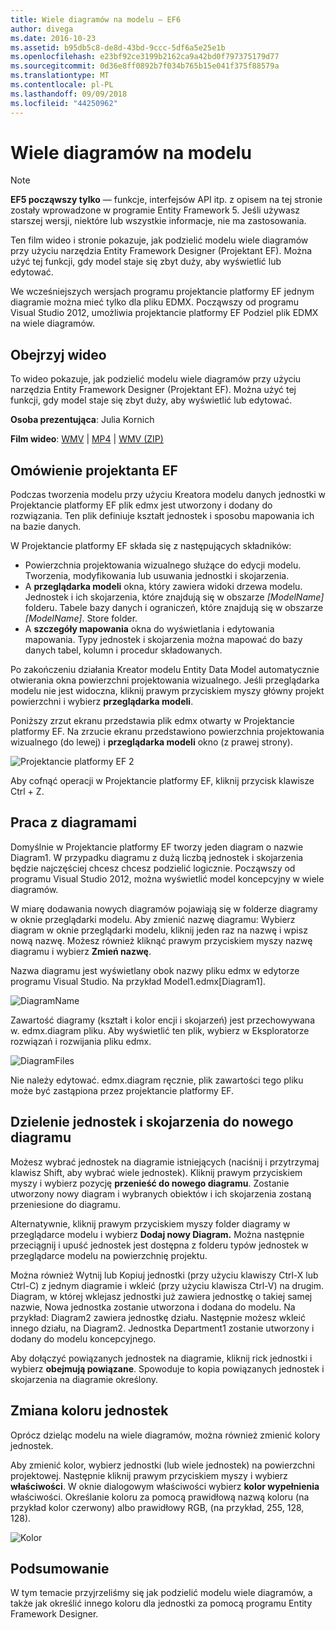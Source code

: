 ```yaml
---
title: Wiele diagramów na modelu — EF6
author: divega
ms.date: 2016-10-23
ms.assetid: b95db5c8-de8d-43bd-9ccc-5df6a5e25e1b
ms.openlocfilehash: e23bf92ce3199b2162ca9a42bd0f797375179d77
ms.sourcegitcommit: 0d36e8ff0892b7f034b765b15e041f375f88579a
ms.translationtype: MT
ms.contentlocale: pl-PL
ms.lasthandoff: 09/09/2018
ms.locfileid: "44250962"
---
```

# <a name="multiple-diagrams-per-model"></a>Wiele diagramów na modelu
> [!NOTE]
> **EF5 począwszy tylko** — funkcje, interfejsów API itp. z opisem na tej stronie zostały wprowadzone w programie Entity Framework 5. Jeśli używasz starszej wersji, niektóre lub wszystkie informacje, nie ma zastosowania.

Ten film wideo i stronie pokazuje, jak podzielić modelu wiele diagramów przy użyciu narzędzia Entity Framework Designer (Projektant EF). Można użyć tej funkcji, gdy model staje się zbyt duży, aby wyświetlić lub edytować.

We wcześniejszych wersjach programu projektancie platformy EF jednym diagramie można mieć tylko dla pliku EDMX. Począwszy od programu Visual Studio 2012, umożliwia projektancie platformy EF Podziel plik EDMX na wiele diagramów.

## <a name="watch-the-video"></a>Obejrzyj wideo
To wideo pokazuje, jak podzielić modelu wiele diagramów przy użyciu narzędzia Entity Framework Designer (Projektant EF). Można użyć tej funkcji, gdy model staje się zbyt duży, aby wyświetlić lub edytować.

**Osoba prezentująca**: Julia Kornich

**Film wideo**: [WMV](http://download.microsoft.com/download/5/C/2/5C2B52AB-5532-426F-B078-1E253341B5FA/HDI-ITPro-MSDN-winvideo-multiplediagrams.wmv) | [MP4](http://download.microsoft.com/download/5/C/2/5C2B52AB-5532-426F-B078-1E253341B5FA/HDI-ITPro-MSDN-mp4video-multiplediagrams.m4v) | [WMV (ZIP)](http://download.microsoft.com/download/5/C/2/5C2B52AB-5532-426F-B078-1E253341B5FA/HDI-ITPro-MSDN-winvideo-multiplediagrams.zip)

## <a name="ef-designer-overview"></a>Omówienie projektanta EF

Podczas tworzenia modelu przy użyciu Kreatora modelu danych jednostki w Projektancie platformy EF plik edmx jest utworzony i dodany do rozwiązania. Ten plik definiuje kształt jednostek i sposobu mapowania ich na bazie danych.

W Projektancie platformy EF składa się z następujących składników:

-   Powierzchnia projektowania wizualnego służące do edycji modelu. Tworzenia, modyfikowania lub usuwania jednostki i skojarzenia.
-   A **przeglądarka modeli** okna, który zawiera widoki drzewa modelu.  Jednostek i ich skojarzenia, które znajdują się w obszarze *\[ModelName\]* folderu. Tabele bazy danych i ograniczeń, które znajdują się w obszarze  *\[ModelName\]*. Store folder.
-   A **szczegóły mapowania** okna do wyświetlania i edytowania mapowania. Typy jednostek i skojarzenia można mapować do bazy danych tabel, kolumn i procedur składowanych. 

Po zakończeniu działania Kreator modelu Entity Data Model automatycznie otwierania okna powierzchni projektowania wizualnego. Jeśli przeglądarka modelu nie jest widoczna, kliknij prawym przyciskiem myszy główny projekt powierzchni i wybierz **przeglądarka modeli**.

Poniższy zrzut ekranu przedstawia plik edmx otwarty w Projektancie platformy EF. Na zrzucie ekranu przedstawiono powierzchnia projektowania wizualnego (do lewej) i **przeglądarka modeli** okno (z prawej strony).

![Projektancie platformy EF 2](~/ef6/media/efdesigner2.png)

Aby cofnąć operacji w Projektancie platformy EF, kliknij przycisk klawisze Ctrl + Z.

## <a name="working-with-diagrams"></a>Praca z diagramami

Domyślnie w Projektancie platformy EF tworzy jeden diagram o nazwie Diagram1. W przypadku diagramu z dużą liczbą jednostek i skojarzenia będzie najczęściej chcesz chcesz podzielić logicznie. Począwszy od programu Visual Studio 2012, można wyświetlić model koncepcyjny w wiele diagramów.   

W miarę dodawania nowych diagramów pojawiają się w folderze diagramy w oknie przeglądarki modelu. Aby zmienić nazwę diagramu: Wybierz diagram w oknie przeglądarki modelu, kliknij jeden raz na nazwę i wpisz nową nazwę.  Możesz również kliknąć prawym przyciskiem myszy nazwę diagramu i wybierz **Zmień nazwę**.

Nazwa diagramu jest wyświetlany obok nazwy pliku edmx w edytorze programu Visual Studio. Na przykład Model1.edmx\[Diagram1\].

![DiagramName](~/ef6/media/diagramname.png)

Zawartość diagramy (kształt i kolor encji i skojarzeń) jest przechowywana w. edmx.diagram pliku. Aby wyświetlić ten plik, wybierz w Eksploratorze rozwiązań i rozwijania pliku edmx. 

![DiagramFiles](~/ef6/media/diagramfiles.png)

Nie należy edytować. edmx.diagram ręcznie, plik zawartości tego pliku może być zastąpiona przez projektancie platformy EF.
 
## <a name="splitting-entities-and-associations-into-a-new-diagram"></a>Dzielenie jednostek i skojarzenia do nowego diagramu

Możesz wybrać jednostek na diagramie istniejących (naciśnij i przytrzymaj klawisz Shift, aby wybrać wiele jednostek). Kliknij prawym przyciskiem myszy i wybierz pozycję **przenieść do nowego diagramu**. Zostanie utworzony nowy diagram i wybranych obiektów i ich skojarzenia zostaną przeniesione do diagramu.

Alternatywnie, kliknij prawym przyciskiem myszy folder diagramy w przeglądarce modelu i wybierz **Dodaj nowy Diagram.** Można następnie przeciągnij i upuść jednostek jest dostępna z folderu typów jednostek w przeglądarce modelu na powierzchnię projektu.

Można również Wytnij lub Kopiuj jednostki (przy użyciu klawiszy Ctrl-X lub Ctrl-C) z jednym diagramie i wkleić (przy użyciu klawisza Ctrl-V) na drugim. Diagram, w której wklejasz jednostki już zawiera jednostkę o takiej samej nazwie, Nowa jednostka zostanie utworzona i dodana do modelu.  Na przykład: Diagram2 zawiera jednostkę działu. Następnie możesz wkleić innego działu, na Diagram2. Jednostka Department1 zostanie utworzony i dodany do modelu koncepcyjnego.   

Aby dołączyć powiązanych jednostek na diagramie, kliknij rick jednostki i wybierz **obejmują powiązane**. Spowoduje to kopia powiązanych jednostek i skojarzenia na diagramie określony.

## <a name="changing-the-color-of-entities"></a>Zmiana koloru jednostek

Oprócz dzieląc modelu na wiele diagramów, można również zmienić kolory jednostek.

Aby zmienić kolor, wybierz jednostki (lub wiele jednostek) na powierzchni projektowej. Następnie kliknij prawym przyciskiem myszy i wybierz **właściwości**. W oknie dialogowym właściwości wybierz **kolor wypełnienia** właściwości. Określanie koloru za pomocą prawidłową nazwą koloru (na przykład kolor czerwony) albo prawidłowy RGB, (na przykład, 255, 128, 128). 

![Kolor](~/ef6/media/color.png)

## <a name="summary"></a>Podsumowanie

W tym temacie przyjrzeliśmy się jak podzielić modelu wiele diagramów, a także jak określić innego koloru dla jednostki za pomocą programu Entity Framework Designer. 
